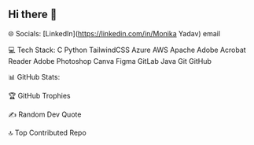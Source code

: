 ## Hi there 👋

<!--
**AlphaStorm-X/AlphaStorm-X** is a ✨ _special_ ✨ repository because its `README.md` (this file) appears on your GitHub profile.

Here are some ideas to get you started:

- 🔭 I’m currently working on ...
- 🌱 I’m currently learning ...
- 👯 I’m looking to collaborate on ...
- 🤔 I’m looking for help with ...
- 💬 Ask me about ...
- 📫 How to reach me: ...
- 😄 Pronouns: ...
- ⚡ Fun fact: ...
-->
🌐 Socials:
[LinkedIn](https://linkedin.com/in/Monika Yadav) email

💻 Tech Stack:
C Python TailwindCSS Azure AWS Apache Adobe Acrobat Reader Adobe Photoshop Canva Figma GitLab Java Git GitHub

📊 GitHub Stats:






🏆 GitHub Trophies


✍️ Random Dev Quote


🔝 Top Contributed Repo


